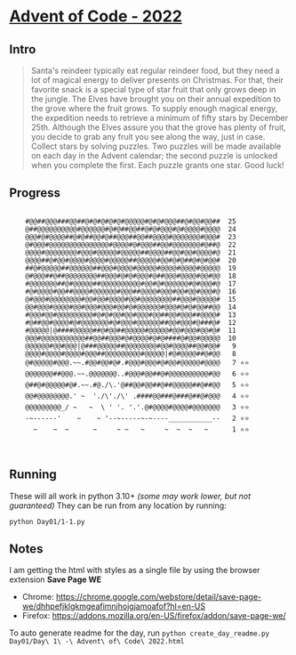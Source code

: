 # [Advent of Code - 2022](https://adventofcode.com/2022/)

## Intro

> Santa's reindeer typically eat regular reindeer food, but they need a lot of magical energy to deliver presents on Christmas. For that, their favorite snack is a special type of star fruit that only grows deep in the jungle. The Elves have brought you on their annual expedition to the grove where the fruit grows.
> To supply enough magical energy, the expedition needs to retrieve a minimum of fifty stars by December 25th. Although the Elves assure you that the grove has plenty of fruit, you decide to grab any fruit you see along the way, just in case.
> Collect stars by solving puzzles. Two puzzles will be made available on each day in the Advent calendar; the second puzzle is unlocked when you complete the first. Each puzzle grants one star. Good luck!


## Progress

```

    #@@##@@@###@@##@#@#@#@#@#@@@@@#@#@#@@@##@#@@#@@##  25
    @##@@@@@@@@@@#@@@@@@#@#@##@@##@#@#@@@#@#@@@@#@@@@  24
    @@@#@#@@@@##@#@##@@#@##@@@##@@##@@@@#@@@@@@@#@@@#  23
    @#@@@#@@@@@@@@@@@@@@@#@@@@#@#@@@##@@#@@@@@@@#@##@  22
    @@@@#@@@@@@@@#@@@#@@@@@#@@@@@##@@@@##@@#@@#@@@@#@  21
    @@@@##@#@@#@@@@#@@@@#@@@@@##@@@@@#@@#@#@##@#@#@@#  20
    ##@#@@@@@##@@@@@@##@@@#@@@@#@@@@@#@@@@#@@@@#@@@@@  19
    @#@@@##@##@@@@@@@@##@@@#@#@#@@@#@##@@@#@@@@#@@#@@  18
    #@@@@@@@##@#@@@@@##@@@@@@@@@@#@@#@#@@@@@@#@#@@@#@  17
    #@#@@@@#@@##@@@@#@@@@@@#@@@##@@@@#@@@#@@#@@#@@@#@  16
    @#@@@#@@@@@@@@#@@#@@#@@@@#@@#@@@@@@@@##@@@#@@@@@#  15
    @@#@@@#@@@@#@@#@@@#@@@#@@#@#@@@@@@#@@@#@#@#@@##@@  14
    #@@@#@@#@@@@@@@@@#@#@#@@#@@#@@@#@@##@@#@@@##@@@@#  13
    #@##@@#@@@@#@#@@@@@@@#@#@@@#@@@@@@##@@#@@@#@###@#  12
    #@@@@@|@####@@@@@##@#@@##@@@@@#@@@@@#@@#@@@#@@#@#  11
    @@@#@@@@@@@@@@@##@@##@@@#@#@@@@#@#@####@#@@#@@@@@  10
    @@@@@@#@@#@@@|@###@@@@@##@@@@@@@@#@@#@@@@##@@#@@#   9
    @@@@#@@@@#@@@@#@@@##@@@@@@@@@#@@@@@|#@#@@@@##@#@@   8
    @#@@@@@#@@@.~~.#@@#@@#@#.#@@@#@@@#@#@@#@@@@@#@@@@   7 ⭐️⭐️
    @@@@@@@##@@@.~~.@@@@@@@..#@@@#@@##@#@@@@@@@@@@#@@   6 ⭐️⭐️
    @##@#@@@@@#@#.~~.#@./\.'@##@@#@@##@##@@@@@##@##@@   5 ⭐️⭐️
    @@#@@@@@@@@.' ~  './\'./\' .####@@###@###@##@#@@@   4 ⭐️⭐️
    @@@@@@@@@_/ ~   ~  \ ' '. '.'.@#@@@@#@@@@#@@@@@@@   3 ⭐️⭐️
    -~------'    ~    ~ '--~-----~-~----___________--   2 ⭐️⭐️
      ~    ~  ~      ~     ~ ~   ~     ~  ~  ~   ~      1 ⭐️⭐️
    


```

## Running
These will all work in python 3.10+ _(some may work lower, but not guaranteed)_
They can be run from any location by running:
```
python Day01/1-1.py
```


## Notes
I am getting the html with styles as a single file by using the browser extension **Save Page WE**
- Chrome: https://chrome.google.com/webstore/detail/save-page-we/dhhpefjklgkmgeafimnjhojgjamoafof?hl=en-US
- Firefox: https://addons.mozilla.org/en-US/firefox/addon/save-page-we/

To auto generate readme for the day, run `python create_day_readme.py Day01/Day\ 1\ -\ Advent\ of\ Code\ 2022.html`
